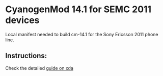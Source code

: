 CyanogenMod 14.1 for SEMC 2011 devices
===============

Local manifest needed to build cm-14.1 for the Sony Ericsson 2011 phone line.

Instructions:
-------------

Check the detailed [guide on xda](http://forum.xda-developers.com/xperia-mini/general/guide-2011-how-to-build-cyanogenmod-12-0-t3041214)
